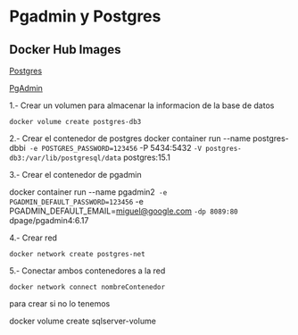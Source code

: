 
# Pgadmin y Postgres

## Docker Hub Images


[Postgres](https://hub.docker.com/_/postgres)

[PgAdmin](https://hub.docker.com/r/dpage/pgadmin4)

1.- Crear un volumen para almacenar la informacion de la base de datos

`docker volume create postgres-db3`

2.- Crear el contenedor de postgres 
docker container run
--name postgres-dbbi` 
-e POSTGRES_PASSWORD=123456 `
-P 5434:5432 `
-V postgres-db3:/var/lib/postgresql/data `
postgres:15.1

3.- Crear el contenedor de pgadmin

docker container run
--name pgadmin2` 
-e PGADMIN_DEFAULT_PASSWORD=123456 `
-e PGADMIN_DEFAULT_EMAIL=miguel@google.com `
-dp 8089:80 `
dpage/pgadmin4:6.17

4.- Crear red 

`docker network create postgres-net `

5.- Conectar ambos contenedores a la red 

`docker network connect nombreContenedor`



para crear si no lo tenemos 

docker volume create sqlserver-volume